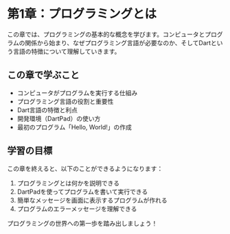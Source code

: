 # 第1章：プログラミングとは

この章では、プログラミングの基本的な概念を学びます。コンピュータとプログラムの関係から始まり、なぜプログラミング言語が必要なのか、そしてDartという言語の特徴について理解していきます。

## この章で学ぶこと

- コンピュータがプログラムを実行する仕組み
- プログラミング言語の役割と重要性
- Dart言語の特徴と利点
- 開発環境（DartPad）の使い方
- 最初のプログラム「Hello, World!」の作成

## 学習の目標

この章を終えると、以下のことができるようになります：

1. プログラミングとは何かを説明できる
2. DartPadを使ってプログラムを書いて実行できる
3. 簡単なメッセージを画面に表示するプログラムが作れる
4. プログラムのエラーメッセージを理解できる

プログラミングの世界への第一歩を踏み出しましょう！